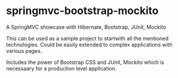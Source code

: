 springmvc-bootstrap-mockito
===========================

A SpringMVC showcase with Hibernate, Bootstrap, JUnit, Mockito

This can be used as a sample project to startwith all the mentioned technologies. Could be easily extended to complex applications with various pages.

Includes the power of Bootstrap CSS and JUnit, Mockito which is necessaary for a production level application.
